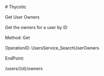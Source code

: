 <br>#     Thycotic</br>
<br>Get User Owners</br>
<br>Get the owners for a user by ID</br>
<br>Method: Get</br>
<br>OperationID: UsersService_SearchUserOwners</br>
<br>EndPoint:</br>
<br>/users/{id}/owners</br>

